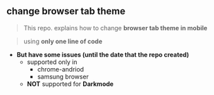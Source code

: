 ## change browser tab theme
> This repo. explains how to change **browser tab theme in mobile**

> using **only one line of code**

* **But have some issues (until the date that the repo created)**
  * supported only in 
    * chrome-andriod
    * samsung browser
  * **NOT** supported for **Darkmode**
